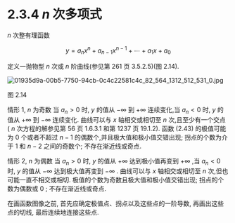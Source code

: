 # 2.3.4 ${n}$ 次多项式

$n$ 次整有理函数

$$
y = {a}_{n}{x}^{n} + {a}_{n - 1}{x}^{n - 1} + \cdots  + {a}_{1}x + {a}_{0} \tag{2.43}
$$

定义一抛物型 $n$ 次或 $n$ 阶曲线(参见第 261 页 3.5.2.5)(图 2.14).

![01935d9a-00b5-7750-94cb-0c4c22581c4c_82_564_1312_512_531_0.jpg](/images/01935d9a-00b5-7750-94cb-0c4c22581c4c_82_564_1312_512_531_0.jpg)

图 2.14

情形 1, $n$ 为奇数 当 ${a}_{n} > 0$ 时, $y$ 的值从 $- \infty$ 到 $+ \infty$ 连续变化,当 ${a}_{n} < 0$ 时, $y$ 的值从 $+ \infty$ 到 $- \infty$ 连续变化. 曲线可以与 $x$ 轴相交或相切至 $n$ 次,且至少有一个交点 ( $n$ 次方程的解参见第 56 页 1.6.3.1 和第 1237 页 19.1.2). 函数 (2.43) 的极值可能为 0 个或者不超过 $n - 1$ 的偶数个,并且极大值和极小值交错出现; 拐点的个数为介于 1 和 $n - 2$ 之间的奇数个; 不存在渐近线或奇点.

情形 2, $n$ 为偶数 当 ${a}_{n} > 0$ 时, $y$ 的值从 $+ \infty$ 达到极小值再变到 $+ \infty$ ,当 ${a}_{n} < 0$ 时, $y$ 的值从 $- \infty$ 达到极大值再变到 $- \infty$ . 曲线可以与 $x$ 轴相交或相切至 $n$ 次,但也可能一直不相交或相切. 极值的个数为奇数且极大值和极小值交错出现; 拐点的个数为偶数或 0 ; 不存在渐近线或奇点.

在画函数图像之前, 首先应确定极值点、拐点以及这些点的一阶导数, 再画出这些点的切线, 最后连续地连接这些点.
